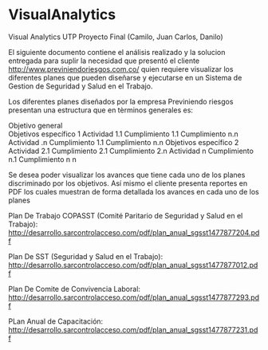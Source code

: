 # VisualAnalytics
Visual Analytics UTP Proyecto Final (Camilo, Juan Carlos, Danilo)

El siguiente documento contiene el análisis realizado y la solucion entregada para suplir la necesidad que presentó el cliente http://www.previniendoriesgos.com.co/ quien requiere visualizar los diferentes planes que pueden diseñarse y ejecutarse en un Sistema de Gestion de Seguridad y Salud en el Trabajo.

Los diferentes planes diseñados por la empresa Previniendo riesgos presentan una estructura que en tèrminos generales es:

Objetivo general<br>
  Objetivos específico 1
    Actividad 1.1
      Cumplimiento 1.1
      Cumplimiento n.n
    Actividad .n
      Cumplimiento 1.1
      Cumplimiento n.n
  Objetivos específico 2
    Actividad 2.1
      Cumplimiento 2.1
      Cumplimiento 2.n
    Actividad n
      Cumplimiento n.1
      Cumplimiento n n

Se desea poder visualizar los avances que tiene cada uno de los planes discriminado por los objetivos. Así mismo el cliente presenta reportes en PDF los cuales muestran de forma detallada los avances en cada uno de los planes 

Plan De Trabajo COPASST (Comité Paritario de Seguridad y Salud en el Trabajo):
http://desarrollo.sarcontrolacceso.com/pdf/plan_anual_sgsst1477877204.pdf


Plan De SST (Seguridad y Salud en el Trabajo):
http://desarrollo.sarcontrolacceso.com/pdf/plan_anual_sgsst1477877012.pdf


Plan De Comite de Convivencia Laboral:
http://desarrollo.sarcontrolacceso.com/pdf/plan_anual_sgsst1477877293.pdf


PLan Anual de Capacitación:
http://desarrollo.sarcontrolacceso.com/pdf/plan_anual_sgsst1477877231.pdf

